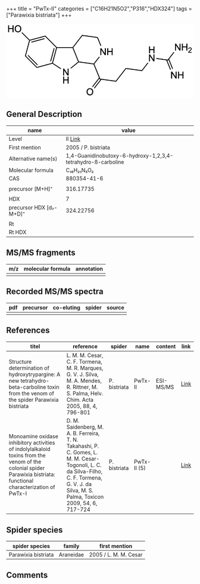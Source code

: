 +++
title = "PwTx-II"
categories = ["C16H21N5O2","P316","HDX324"]
tags = ["Parawixia bistriata"]
+++

![](/img/PwTx-II.png)

## General Description

| name                    | value                                                        |
|-------------------------|--------------------------------------------------------------|
| Level                   | II [Link](https://doi.org/10.1002/hlca.200590056)                                                            |
| First mention           | 2005 / P. bistriata                                          |
| Alternative name(s)     | 1,4-Guanidinobutoxy-6-hydroxy-1,2,3,4-tetrahydro-ß-carboline |
| Molecular formula       | C₁₆H₂₁N₅O₂                                                   |
| CAS                     | 880354-41-6                                                  |
|                         |                                                              |
| precursor [M+H]⁺        | 316.17735                                                    |
|                         |                                                              |
| HDX                     | 7                                                            |
| precursor HDX [d₇-M+D]⁺ | 324.22756                                                    |
|                         |                                                              |
| Rt                      |                                                              |
| Rt HDX                  |                                                              |

## MS/MS fragments

| m/z | molecular formula | annotation |
|-----|-------------------|------------|
|     |                   |            |

## Recorded MS/MS spectra

| pdf | precursor | co-eluting | spider | source |
|-----|-----------|------------|--------|--------|
|     |           |            |        |        |

## References

| titel                                                                                                                                                              | reference                                                                                                                                                                                     | spider       | name        | content   | link                                          |
|--------------------------------------------------------------------------------------------------------------------------------------------------------------------|-----------------------------------------------------------------------------------------------------------------------------------------------------------------------------------------------|--------------|-------------|-----------|-----------------------------------------------|
| Structure determination of hydroxytrypargine: A new tetrahydro-beta-carboline toxin from the venom of the spider Parawixia bistriata                               | L. M. M. Cesar, C. F. Tormena, M. R. Marques, G. V. J. Silva, M. A. Mendes, R. Rittner, M. S. Palma, Helv. Chim. Acta 2005, 88, 4, 796-801                                                    | P. bistriata | PwTx-II     | ESI-MS/MS | [Link](https://doi.org/10.1002/hlca.200590056)        |
| Monoamine oxidase inhibitory activities of indolylalkaloid toxins from the venom of the colonial spider Parawixia bistriata: functional characterization of PwTx-I | D. M. Saidenberg, M. A. B. Ferreira, T. N. Takahashi, P. C. Gomes, L. M. M. Cesar-Togonoli, L. C. da Silva-Filho, C. F. Tormena, G. V. J. da Silva, M. S. Palma, Toxicon 2009, 54, 6, 717-724 | P. bistriata | PwTx-II (5) |           | [Link](https://doi.org/10.1016/j.toxicon.2009.05.027) |

## Spider species

| spider species      | family    | first mention         |
|---------------------|-----------|-----------------------|
| Parawixia bistriata | Araneidae | 2005 / L. M. M. Cesar |

## Comments